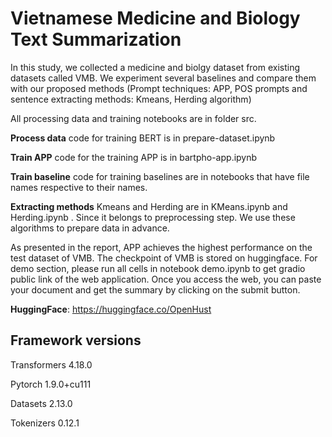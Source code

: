 # Vietnamese Medicine and Biology Text Summarization

In this study, we collected a medicine and biolgy dataset from existing datasets called VMB. We experiment several baselines and compare them with our proposed methods (Prompt techniques: APP, POS prompts and sentence extracting methods: Kmeans, Herding algorithm)

All processing data and training notebooks are in folder src.

**Process data** code for training BERT is in prepare-dataset.ipynb

**Train APP** code for the training APP is in bartpho-app.ipynb

**Train baseline** code for training baselines are in notebooks that have file names respective to their names.

**Extracting methods** Kmeans and Herding are in KMeans.ipynb and Herding.ipynb . Since it belongs to preprocessing step. We use these algorithms to prepare data in advance.

As presented in the report, APP achieves the highest performance on the test dataset of VMB. The checkpoint of VMB is stored on huggingface. For demo section, please run all cells in notebook demo.ipynb to get gradio public link of the web application. Once you access the web, you can paste your document and get the summary by clicking on the submit button.

**HuggingFace**: https://huggingface.co/OpenHust
## Framework versions

Transformers 4.18.0

Pytorch 1.9.0+cu111

Datasets 2.13.0

Tokenizers 0.12.1
